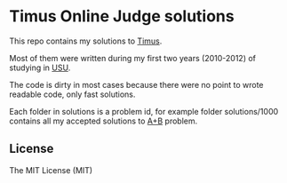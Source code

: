 # Timus Online Judge solutions

This repo contains my solutions to [Timus](http://acm.timus.ru/).

Most of them were written during my first two years (2010-2012) of studying in [USU](https://en.wikipedia.org/wiki/Ural_State_University).

The code is dirty in most cases because there were no point to wrote readable code, only fast solutions.

Each folder in solutions is a problem id, for example folder solutions/1000 contains all my accepted solutions to [A+B](http://acm.timus.ru/problem.aspx?space=1&num=1000) problem.

## License

The MIT License (MIT)
